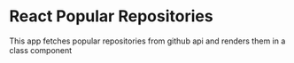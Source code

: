 # React Popular Repositories

This app fetches popular repositories from github api and renders them in a class component

